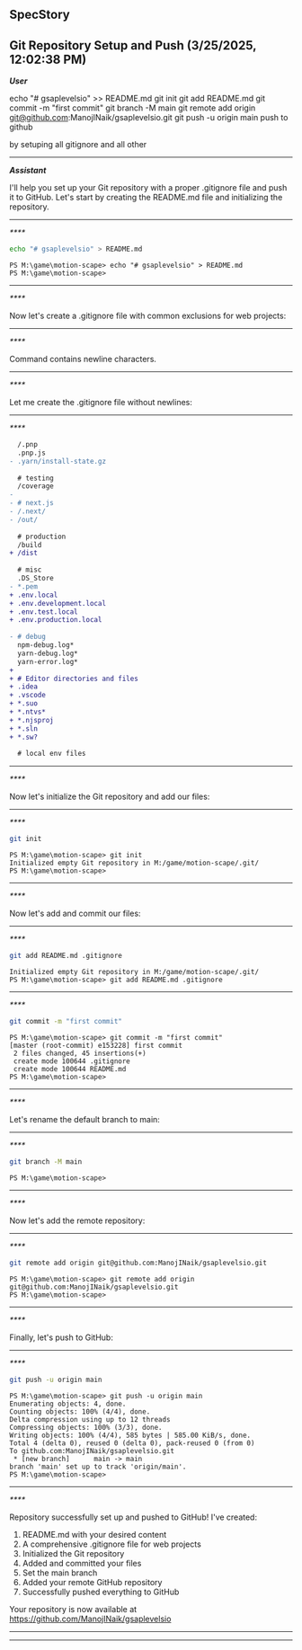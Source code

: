 ## SpecStory

## Git Repository Setup and Push (3/25/2025, 12:02:38 PM)

_**User**_

echo "# gsaplevelsio" >> README.md 
git init 
git add README.md 
git commit -m "first commit" 
git branch -M main 
git remote add origin  git@github.com:ManojINaik/gsaplevelsio.git 
git push -u origin main 
push to github

by setuping all gitignore and all other

---

_**Assistant**_

I'll help you set up your Git repository with a proper .gitignore file and push it to GitHub. Let's start by creating the README.md file and initializing the repository.

---

_****_

```bash
echo "# gsaplevelsio" > README.md
```

```
PS M:\game\motion-scape> echo "# gsaplevelsio" > README.md
PS M:\game\motion-scape>
```

---

_****_

Now let's create a .gitignore file with common exclusions for web projects:

---

_****_

Command contains newline characters.

---

_****_

Let me create the .gitignore file without newlines:

---

_****_

```diff
  /.pnp
  .pnp.js
- .yarn/install-state.gz
  
  # testing
  /coverage
- 
- # next.js
- /.next/
- /out/
  
  # production
  /build
+ /dist
  
  # misc
  .DS_Store
- *.pem
+ .env.local
+ .env.development.local
+ .env.test.local
+ .env.production.local
  
- # debug
  npm-debug.log*
  yarn-debug.log*
  yarn-error.log*
+ 
+ # Editor directories and files
+ .idea
+ .vscode
+ *.suo
+ *.ntvs*
+ *.njsproj
+ *.sln
+ *.sw?
  
  # local env files
```

---

_****_

Now let's initialize the Git repository and add our files:

---

_****_

```bash
git init
```

```
PS M:\game\motion-scape> git init
Initialized empty Git repository in M:/game/motion-scape/.git/
PS M:\game\motion-scape>
```

---

_****_

Now let's add and commit our files:

---

_****_

```bash
git add README.md .gitignore
```

```
Initialized empty Git repository in M:/game/motion-scape/.git/
PS M:\game\motion-scape> git add README.md .gitignore

```

---

_****_

```bash
git commit -m "first commit"
```

```
PS M:\game\motion-scape> git commit -m "first commit"
[master (root-commit) e153228] first commit
 2 files changed, 45 insertions(+)
 create mode 100644 .gitignore
 create mode 100644 README.md
PS M:\game\motion-scape>
```

---

_****_

Let's rename the default branch to main:

---

_****_

```bash
git branch -M main
```

```
PS M:\game\motion-scape> 

```

---

_****_

Now let's add the remote repository:

---

_****_

```bash
git remote add origin git@github.com:ManojINaik/gsaplevelsio.git
```

```
PS M:\game\motion-scape> git remote add origin git@github.com:ManojINaik/gsaplevelsio.git
PS M:\game\motion-scape>
```

---

_****_

Finally, let's push to GitHub:

---

_****_

```bash
git push -u origin main
```

```
PS M:\game\motion-scape> git push -u origin main
Enumerating objects: 4, done.
Counting objects: 100% (4/4), done.
Delta compression using up to 12 threads
Compressing objects: 100% (3/3), done.
Writing objects: 100% (4/4), 585 bytes | 585.00 KiB/s, done.
Total 4 (delta 0), reused 0 (delta 0), pack-reused 0 (from 0)
To github.com:ManojINaik/gsaplevelsio.git
 * [new branch]      main -> main
branch 'main' set up to track 'origin/main'.
PS M:\game\motion-scape>
```

---

_****_

Repository successfully set up and pushed to GitHub! I've created:

1. README.md with your desired content
2. A comprehensive .gitignore file for web projects
3. Initialized the Git repository
4. Added and committed your files
5. Set the main branch
6. Added your remote GitHub repository
7. Successfully pushed everything to GitHub

Your repository is now available at https://github.com/ManojINaik/gsaplevelsio

---



---

